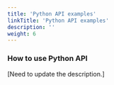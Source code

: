 ```yaml
---
title: 'Python API examples'
linkTitle: 'Python API examples'
description: ''
weight: 6
---
```


### How to use Python API
[Need to update the description.]